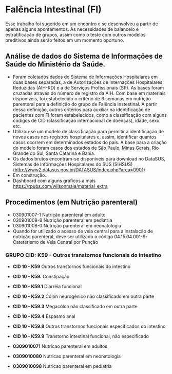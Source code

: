 # Falência Intestinal (FI)

Esse trabalho foi sugerido em um encontro e se desenvolveu a partir de apenas alguns apontamentos. As necessidades de balanceio e estratificação de grupos, assim como o teste com outros modelos preditivos ainda serão feitos em um momento oportuno.


## Análise de dados do Sistema de Informações de Saúde do Ministério da Saúde.

- Foram coletados dados do Sistema de Informações Hospitalares em duas bases separadas, a de Autorizações de Internações Hospitalares Reduzidas (AIH-RD) e a de Serviços Profissionais (SP). As bases foram cruzadas através do número de registro da AIH.
Com base em materiais disponíveis, foi estabelecido o critério de 6 semanas em nutrição parenteral para a definição do grupo de Falência Instestinal. A partir dessa definição, outros critérios para auxiliar na identificação de pacientes com FI foram estabelecidos, como a classificação com alguns códigos de CID (classificação internacional de doenças), idade, sexo etc.
- Utilizou-se um modelo de classificação para permitir a identificação de novos casos nos registros hospitalares e, assim, identificar quantos casos ocorrem em determinados estados do país. A base para a criação do modelo foram casos dos estados de São Paulo, Minas Gerais, Rio Grande do Sul, Santa Catarina e Bahia.
- Os dados brutos encontram-se disponíveis para download no DataSUS, Sistemas de Informações Hospitalares do SUS (SIHSUS) (http://www2.datasus.gov.br/DATASUS/index.php?area=0901)
- Em construção...
- Dashboard com alguns gráficos a mais https://rpubs.com/wilsonmaia/material_extra
## Procedimentos (em Nutrição parenteral)

- 030901007-1 Nutrição parenteral em adulto 
- 030901009-8 Nutrição parenteral em pediatria 
- 030901008-0 Nutrição parenteral em neonatologia 
- Quando for utilizado o acesso de veia central para a instalação de nutrição parenteral, deve ser utilizado o código 04.15.04.001-9- Cateterismo de Veia Central por Punção


### GRUPO CID: K59 - Outros transtornos funcionais do intestino

- **CID 10 - K59**   Outros transtornos funcionais do intestino
- **CID 10 - K59.**  Constipação
- **CID 10 - K59.1** Diarréia funcional
- **CID 10 - K59.2** Cólon neurogênico não classificado em outra parte
- **CID 10 - K59.3** Megacólon não classificado em outra parte
- **CID 10 - K59.4** Espasmo anal
- **CID 10 - K59.8** Outros transtornos funcionais especificados do intestino
- **CID 10 - K59.9** Transtorno intestinal funcional, não especificado


- **0309010071** Nutricao parenteral em adultos
- **0309010080** Nutricao parenteral em neonatologia 
- **0309010098** Nutricao parenteral em pediatria
